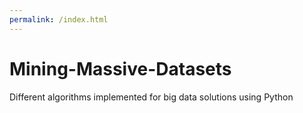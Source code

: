 ```yaml
---
permalink: /index.html
---
```


# Mining-Massive-Datasets
Different algorithms implemented for big data solutions using Python
